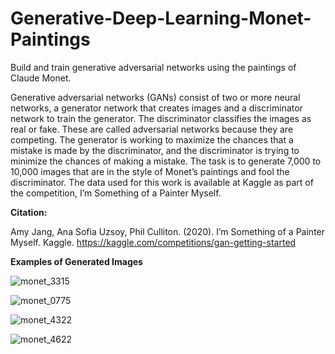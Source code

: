 # Generative-Deep-Learning-Monet-Paintings
Build and train generative adversarial networks using the paintings of Claude Monet.

Generative adversarial networks (GANs) consist of two or more neural networks, a generator network that creates images and a discriminator network to train the generator. The discriminator classifies the images as real or fake. These are called adversarial networks because they are competing. The generator is working to maximize the chances that a mistake is made by the discriminator, and the discriminator is trying to minimize the chances of making a mistake. The task is to generate 7,000 to 10,000 images that are in the style of Monet’s paintings and fool the discriminator. The data used for this work is available at Kaggle as part of the competition, I’m Something of a Painter Myself.

**Citation:**

Amy Jang, Ana Sofia Uzsoy, Phil Culliton. (2020). I’m Something of a Painter Myself. Kaggle. https://kaggle.com/competitions/gan-getting-started

**Examples of Generated Images**

![monet_3315](https://github.com/user-attachments/assets/a74db28d-ac0a-4e0d-ba02-329d9a7a525b)

![monet_0775](https://github.com/user-attachments/assets/d83c936b-9d8e-450b-8e97-0f7b680e5f1a)

![monet_4322](https://github.com/user-attachments/assets/55dd79d3-bb1c-48b8-991b-0a806d9bce16)

![monet_4622](https://github.com/user-attachments/assets/a01c1f0e-47ff-4ed0-8241-62ce35e0c26b)
